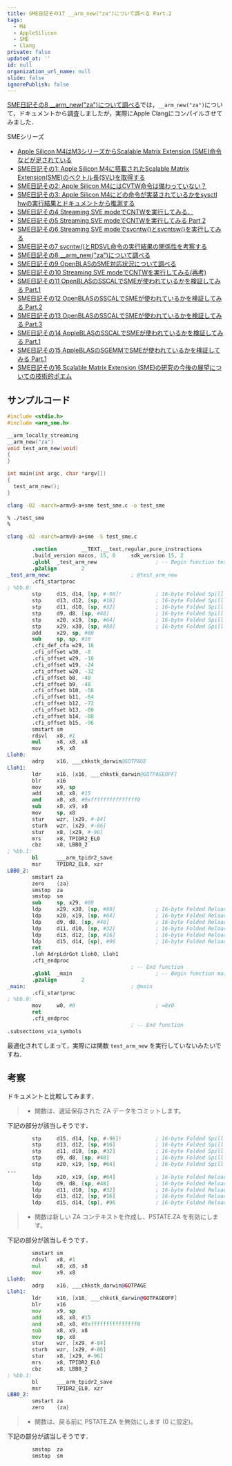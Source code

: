 ```yaml
---
title: SME日記その17 __arm_new("za")について調べる Part.2
tags:
  - M4
  - AppleSilicon
  - SME
  - Clang
private: false
updated_at: ''
id: null
organization_url_name: null
slide: false
ignorePublish: false
---
```

[SME日記その8 __arm_new("za")について調べる](https://qiita.com/zacky1972/items/762b73b3414369d762ad)では，`__arm_new("za")`について，ドキュメントから調査しましたが，実際にApple Clangにコンパイルさせてみました．

SMEシリーズ

- [Apple Silicon M4はM3シリーズからScalable Matrix Extension (SME)命令などが足されている](https://qiita.com/zacky1972/items/69fd802fd41ae4d7d469)
- [SME日記その1: Apple Silicon M4に搭載されたScalable Matrix Extension(SME)のベクトル長(SVL)を取得する](https://qiita.com/zacky1972/items/231fd22a1fdef15d4108)
- [SME日記その2: Apple Silicon M4にはCVTW命令は備わっていない？](https://qiita.com/zacky1972/items/a4fc98614df085586175)
- [SME日記その3: Apple Silicon M4にどの命令が実装されているかをsysctl hwの実行結果とドキュメントから推測する](https://qiita.com/zacky1972/items/427035001554cb9768bc)
- [SME日記その4 Streaming SVE modeでCNTWを実行してみる．](https://qiita.com/zacky1972/items/3182fa1693983846205d)
- [SME日記その5 Streaming SVE modeでCNTWを実行してみる Part 2](https://qiita.com/zacky1972/items/b7b5dd456fe021b30eb2)
- [SME日記その6 Streaming SVE modeでsvcntw()とsvcntsw()を実行してみる](https://qiita.com/zacky1972/items/7d4ec630d54564ebb9b3)
- [SME日記その7 svcntw()とRDSVL命令の実行結果の関係性を考察する](https://qiita.com/zacky1972/items/48cf7577e254b8c3a0b6)
- [SME日記その8 __arm_new("za")について調べる](https://qiita.com/zacky1972/items/762b73b3414369d762ad)
- [SME日記その9 OpenBLASのSME対応状況について調べる](https://qiita.com/zacky1972/items/0c6f5aed0365f1b4fdb6)
- [SME日記その10 Streaming SVE modeでCNTWを実行してみる(再考)](https://qiita.com/zacky1972/items/ba3e07a8bc1e5e56d19a)
- [SME日記その11 OpenBLASのSSCALでSMEが使われているかを検証してみる Part.1](https://qiita.com/zacky1972/items/15bca5a0dcd3073d4d60)
- [SME日記その12 OpenBLASのSSCALでSMEが使われているかを検証してみる Part.2](https://qiita.com/zacky1972/items/2d69ed8b7ae5840012db)
- [SME日記その13 OpenBLASのSSCALでSMEが使われているかを検証してみる Part.3](https://qiita.com/zacky1972/items/5fe73657dd1e4b167320)
- [SME日記その14 AppleBLASのSSCALでSMEが使われているかを検証してみる Part.1](https://qiita.com/zacky1972/items/9b22e23cd18a4912b99a)
- [SME日記その15 AppleBLASのSGEMMでSMEが使われているかを検証してみる Part.1](https://qiita.com/zacky1972/items/e6e8d8ebe4400c6ef737)
- [SME日記その16 Scalable Matrix Extension (SME)の研究の今後の展望についての技術的ポエム](https://qiita.com/zacky1972/items/34ff853daebaf24761a4)

## サンプルコード

```c:test_sme.c
#include <stdio.h>
#include <arm_sme.h>

__arm_locally_streaming
__arm_new("za")
void test_arm_new(void)
{
}

int main(int argc, char *argv[])
{
  test_arm_new();
}
```

```zsh
clang -O2 -march=armv9-a+sme test_sme.c -o test_sme
```

```zsh
% ./test_sme
%
```

```zsh
clang -O2 -march=armv9-a+sme -S test_sme.c
```

```asm:test_sme.s
        .section        __TEXT,__text,regular,pure_instructions
        .build_version macos, 15, 0     sdk_version 15, 2
        .globl  _test_arm_new                   ; -- Begin function test_arm_new
        .p2align        2
_test_arm_new:                          ; @test_arm_new
        .cfi_startproc
; %bb.0:
        stp     d15, d14, [sp, #-96]!           ; 16-byte Folded Spill
        stp     d13, d12, [sp, #16]             ; 16-byte Folded Spill
        stp     d11, d10, [sp, #32]             ; 16-byte Folded Spill
        stp     d9, d8, [sp, #48]               ; 16-byte Folded Spill
        stp     x20, x19, [sp, #64]             ; 16-byte Folded Spill
        stp     x29, x30, [sp, #80]             ; 16-byte Folded Spill
        add     x29, sp, #80
        sub     sp, sp, #16
        .cfi_def_cfa w29, 16
        .cfi_offset w30, -8
        .cfi_offset w29, -16
        .cfi_offset w19, -24
        .cfi_offset w20, -32
        .cfi_offset b8, -40
        .cfi_offset b9, -48
        .cfi_offset b10, -56
        .cfi_offset b11, -64
        .cfi_offset b12, -72
        .cfi_offset b13, -80
        .cfi_offset b14, -88
        .cfi_offset b15, -96
        smstart sm
        rdsvl   x8, #1
        mul     x8, x8, x8
        mov     x9, x8
Lloh0:
        adrp    x16, ___chkstk_darwin@GOTPAGE
Lloh1:
        ldr     x16, [x16, ___chkstk_darwin@GOTPAGEOFF]
        blr     x16
        mov     x9, sp
        add     x8, x8, #15
        and     x8, x8, #0xfffffffffffffff0
        sub     x8, x9, x8
        mov     sp, x8
        stur    wzr, [x29, #-84]
        sturh   wzr, [x29, #-86]
        stur    x8, [x29, #-96]
        mrs     x8, TPIDR2_EL0
        cbz     x8, LBB0_2
; %bb.1:
        bl      ___arm_tpidr2_save
        msr     TPIDR2_EL0, xzr
LBB0_2:
        smstart za
        zero    {za}
        smstop  za
        smstop  sm
        sub     sp, x29, #80
        ldp     x29, x30, [sp, #80]             ; 16-byte Folded Reload
        ldp     x20, x19, [sp, #64]             ; 16-byte Folded Reload
        ldp     d9, d8, [sp, #48]               ; 16-byte Folded Reload
        ldp     d11, d10, [sp, #32]             ; 16-byte Folded Reload
        ldp     d13, d12, [sp, #16]             ; 16-byte Folded Reload
        ldp     d15, d14, [sp], #96             ; 16-byte Folded Reload
        ret
        .loh AdrpLdrGot Lloh0, Lloh1
        .cfi_endproc
                                        ; -- End function
        .globl  _main                           ; -- Begin function main
        .p2align        2
_main:                                  ; @main
        .cfi_startproc
; %bb.0:
        mov     w0, #0                          ; =0x0
        ret
        .cfi_endproc
                                        ; -- End function
.subsections_via_symbols
```

最適化されてしまって，実際には関数 `test_arm_new` を実行していないみたいですね．

## 考察

ドキュメントと比較してみます．

> * 関数は、遅延保存された ZA データをコミットします。

下記の部分が該当しそうです．

```asm
        stp     d15, d14, [sp, #-96]!           ; 16-byte Folded Spill
        stp     d13, d12, [sp, #16]             ; 16-byte Folded Spill
        stp     d11, d10, [sp, #32]             ; 16-byte Folded Spill
        stp     d9, d8, [sp, #48]               ; 16-byte Folded Spill
        stp     x20, x19, [sp, #64]             ; 16-byte Folded Spill
...
        ldp     x20, x19, [sp, #64]             ; 16-byte Folded Reload
        ldp     d9, d8, [sp, #48]               ; 16-byte Folded Reload
        ldp     d11, d10, [sp, #32]             ; 16-byte Folded Reload
        ldp     d13, d12, [sp, #16]             ; 16-byte Folded Reload
        ldp     d15, d14, [sp], #96             ; 16-byte Folded Reload
```

> * 関数は新しい ZA コンテキストを作成し、PSTATE.ZA を有効にします。

下記の部分が該当しそうです．

```asm
        smstart sm
        rdsvl   x8, #1
        mul     x8, x8, x8
        mov     x9, x8
Lloh0:
        adrp    x16, ___chkstk_darwin@GOTPAGE
Lloh1:
        ldr     x16, [x16, ___chkstk_darwin@GOTPAGEOFF]
        blr     x16
        mov     x9, sp
        add     x8, x8, #15
        and     x8, x8, #0xfffffffffffffff0
        sub     x8, x9, x8
        mov     sp, x8
        stur    wzr, [x29, #-84]
        sturh   wzr, [x29, #-86]
        stur    x8, [x29, #-96]
        mrs     x8, TPIDR2_EL0
        cbz     x8, LBB0_2
; %bb.1:
        bl      ___arm_tpidr2_save
        msr     TPIDR2_EL0, xzr
LBB0_2:
        smstart za
        zero    {za}
```

> * 関数は、戻る前に PSTATE.ZA を無効にします (0 に設定)。

下記の部分が該当しそうです．

```asm
        smstop  za
        smstop  sm
```
